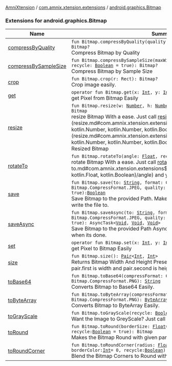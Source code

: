[AmniXtension](../../index.md) / [com.amnix.xtension.extensions](../index.md) / [android.graphics.Bitmap](./index.md)

### Extensions for android.graphics.Bitmap

| Name | Summary |
|---|---|
| [compressByQuality](compress-by-quality.md) | `fun Bitmap.compressByQuality(quality: `[`Int`](https://kotlinlang.org/api/latest/jvm/stdlib/kotlin/-int/index.html)`, recycle: `[`Boolean`](https://kotlinlang.org/api/latest/jvm/stdlib/kotlin/-boolean/index.html)` = true): Bitmap?`<br>Compress Bitmap by Quality |
| [compressBySampleSize](compress-by-sample-size.md) | `fun Bitmap.compressBySampleSize(maxWidth: `[`Int`](https://kotlinlang.org/api/latest/jvm/stdlib/kotlin/-int/index.html)`, maxHeight: `[`Int`](https://kotlinlang.org/api/latest/jvm/stdlib/kotlin/-int/index.html)`, recycle: `[`Boolean`](https://kotlinlang.org/api/latest/jvm/stdlib/kotlin/-boolean/index.html)` = true): Bitmap?`<br>Compress Bitmap by Sample Size |
| [crop](crop.md) | `fun Bitmap.crop(r: Rect): Bitmap?`<br>Crop image easily. |
| [get](get.md) | `operator fun Bitmap.get(x: `[`Int`](https://kotlinlang.org/api/latest/jvm/stdlib/kotlin/-int/index.html)`, y: `[`Int`](https://kotlinlang.org/api/latest/jvm/stdlib/kotlin/-int/index.html)`): `[`Int`](https://kotlinlang.org/api/latest/jvm/stdlib/kotlin/-int/index.html)<br>get Pixel from Bitmap Easily |
| [resize](resize.md) | `fun Bitmap.resize(w: `[`Number`](https://kotlinlang.org/api/latest/jvm/stdlib/kotlin/-number/index.html)`, h: `[`Number`](https://kotlinlang.org/api/latest/jvm/stdlib/kotlin/-number/index.html)`, recycle: `[`Boolean`](https://kotlinlang.org/api/latest/jvm/stdlib/kotlin/-boolean/index.html)` = true): Bitmap`<br>resize Bitmap With a ease. Just call [resize](resize.md) with the [w](resize.md#com.amnix.xtension.extensions$resize(android.graphics.Bitmap, kotlin.Number, kotlin.Number, kotlin.Boolean)/w) and [h](resize.md#com.amnix.xtension.extensions$resize(android.graphics.Bitmap, kotlin.Number, kotlin.Number, kotlin.Boolean)/h) and you will get new Resized Bitmap |
| [rotateTo](rotate-to.md) | `fun Bitmap.rotateTo(angle: `[`Float`](https://kotlinlang.org/api/latest/jvm/stdlib/kotlin/-float/index.html)`, recycle: `[`Boolean`](https://kotlinlang.org/api/latest/jvm/stdlib/kotlin/-boolean/index.html)` = true): Bitmap`<br>rotate Bitmap With a ease. Just call [rotateTo](rotate-to.md) with the [angle](rotate-to.md#com.amnix.xtension.extensions$rotateTo(android.graphics.Bitmap, kotlin.Float, kotlin.Boolean)/angle) and you will get new Resized Bitmap |
| [save](save.md) | `fun Bitmap.save(to: `[`String`](https://kotlinlang.org/api/latest/jvm/stdlib/kotlin/-string/index.html)`, format: CompressFormat = Bitmap.CompressFormat.JPEG, quality: `[`Int`](https://kotlinlang.org/api/latest/jvm/stdlib/kotlin/-int/index.html)` = 100, recycle: `[`Boolean`](https://kotlinlang.org/api/latest/jvm/stdlib/kotlin/-boolean/index.html)` = true): `[`Boolean`](https://kotlinlang.org/api/latest/jvm/stdlib/kotlin/-boolean/index.html)<br>Save Bitmap to the provided Path. Make Sure you have the permission to write the file to. |
| [saveAsync](save-async.md) | `fun Bitmap.saveAsync(to: `[`String`](https://kotlinlang.org/api/latest/jvm/stdlib/kotlin/-string/index.html)`, format: CompressFormat = Bitmap.CompressFormat.JPEG, quality: `[`Int`](https://kotlinlang.org/api/latest/jvm/stdlib/kotlin/-int/index.html)` = 100, recycle: `[`Boolean`](https://kotlinlang.org/api/latest/jvm/stdlib/kotlin/-boolean/index.html)` = true): AsyncTask<`[`Void`](http://docs.oracle.com/javase/6/docs/api/java/lang/Void.html)`, `[`Void`](http://docs.oracle.com/javase/6/docs/api/java/lang/Void.html)`, `[`Void`](http://docs.oracle.com/javase/6/docs/api/java/lang/Void.html)`>`<br>Save Bitmap to the provided Path Asynchronously and private a callback when its done. |
| [set](set.md) | `operator fun Bitmap.set(x: `[`Int`](https://kotlinlang.org/api/latest/jvm/stdlib/kotlin/-int/index.html)`, y: `[`Int`](https://kotlinlang.org/api/latest/jvm/stdlib/kotlin/-int/index.html)`, pixel: `[`Int`](https://kotlinlang.org/api/latest/jvm/stdlib/kotlin/-int/index.html)`): `[`Unit`](https://kotlinlang.org/api/latest/jvm/stdlib/kotlin/-unit/index.html)<br>get Pixel to Bitmap Easily |
| [size](size.md) | `fun Bitmap.size(): `[`Pair`](https://kotlinlang.org/api/latest/jvm/stdlib/kotlin/-pair/index.html)`<`[`Int`](https://kotlinlang.org/api/latest/jvm/stdlib/kotlin/-int/index.html)`, `[`Int`](https://kotlinlang.org/api/latest/jvm/stdlib/kotlin/-int/index.html)`>`<br>Returns Bitmap Width And Height Presented as a Pair of two Int where pair.first is width and pair.second is height |
| [toBase64](to-base64.md) | `fun Bitmap.toBase64(compressFormat: CompressFormat = Bitmap.CompressFormat.PNG): `[`String`](https://kotlinlang.org/api/latest/jvm/stdlib/kotlin/-string/index.html)<br>Converts Bitmap to Base64 Easily. |
| [toByteArray](to-byte-array.md) | `fun Bitmap.toByteArray(compressFormat: CompressFormat = Bitmap.CompressFormat.PNG): `[`ByteArray`](https://kotlinlang.org/api/latest/jvm/stdlib/kotlin/-byte-array/index.html)<br>Converts Bitmap to ByteArray Easily. |
| [toGrayScale](to-gray-scale.md) | `fun Bitmap.toGrayScale(recycle: `[`Boolean`](https://kotlinlang.org/api/latest/jvm/stdlib/kotlin/-boolean/index.html)`): Bitmap?`<br>Want the Image to GreyScale? Just call [toGrayScale](to-gray-scale.md) and get the grey Image. |
| [toRound](to-round.md) | `fun Bitmap.toRound(borderSize: `[`Float`](https://kotlinlang.org/api/latest/jvm/stdlib/kotlin/-float/index.html)` = 0f, borderColor: `[`Int`](https://kotlinlang.org/api/latest/jvm/stdlib/kotlin/-int/index.html)` = 0, recycle: `[`Boolean`](https://kotlinlang.org/api/latest/jvm/stdlib/kotlin/-boolean/index.html)` = true): Bitmap`<br>Makes the Bitmap Round with given params |
| [toRoundCorner](to-round-corner.md) | `fun Bitmap.toRoundCorner(radius: `[`Float`](https://kotlinlang.org/api/latest/jvm/stdlib/kotlin/-float/index.html)`, borderSize: `[`Float`](https://kotlinlang.org/api/latest/jvm/stdlib/kotlin/-float/index.html)` = 0f, borderColor: `[`Int`](https://kotlinlang.org/api/latest/jvm/stdlib/kotlin/-int/index.html)` = 0, recycle: `[`Boolean`](https://kotlinlang.org/api/latest/jvm/stdlib/kotlin/-boolean/index.html)`): Bitmap`<br>Blend the Bitmap Corners to Round with Given radius |

